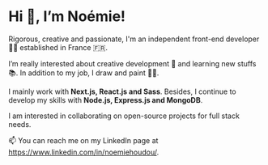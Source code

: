 # Hi 👀, I’m Noémie!

Rigorous, creative and passionate, I'm an independent front-end developer 👩‍💻 established in France 🇫🇷. 

I’m really interested about creative development 🎨 and learning new stuffs 📚. In addition to my job, I draw and paint 👩‍🎨.

I mainly work with **Next.js, React.js and Sass**. Besides, I continue to develop my skills with **Node.js, Express.js and MongoDB**. 

I am interested in collaborating on open-source projects for full stack needs.


📫 You can reach me on my LinkedIn page at https://www.linkedin.com/in/noemiehoudou/.
